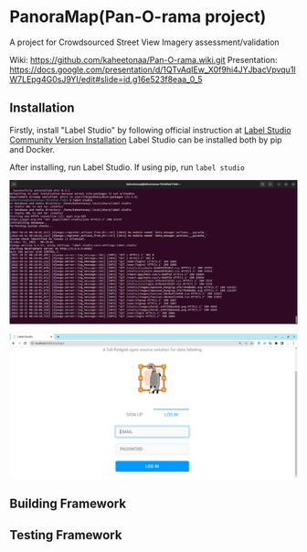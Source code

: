 # PanoraMap(Pan-O-rama  project)
</em>A project for Crowdsourced Street View Imagery assessment/validation</em>

Wiki: https://github.com/kaheetonaa/Pan-O-rama.wiki.git
Presentation: https://docs.google.com/presentation/d/1QTvAqIEw_X0f9hi4JYJbacVpvqu1IW7LEpg4G0sJ9YI/edit#slide=id.g16e523f8eaa_0_5


## Installation
Firstly, install "Label Studio" by following official instruction at [Label Studio Community Version Installation](https://labelstud.io/guide/install.html)
Label Studio can be installed both by pip and Docker.

After installing, run Label Studio. If using pip, run 
``label studio``

![Step 1: Start the server](Assets/Guide/01-start-server.png)

![Step 2: Interface](Assets/Guide/02-Label-Studio-Interface.png)

## Building Framework

## Testing Framework


